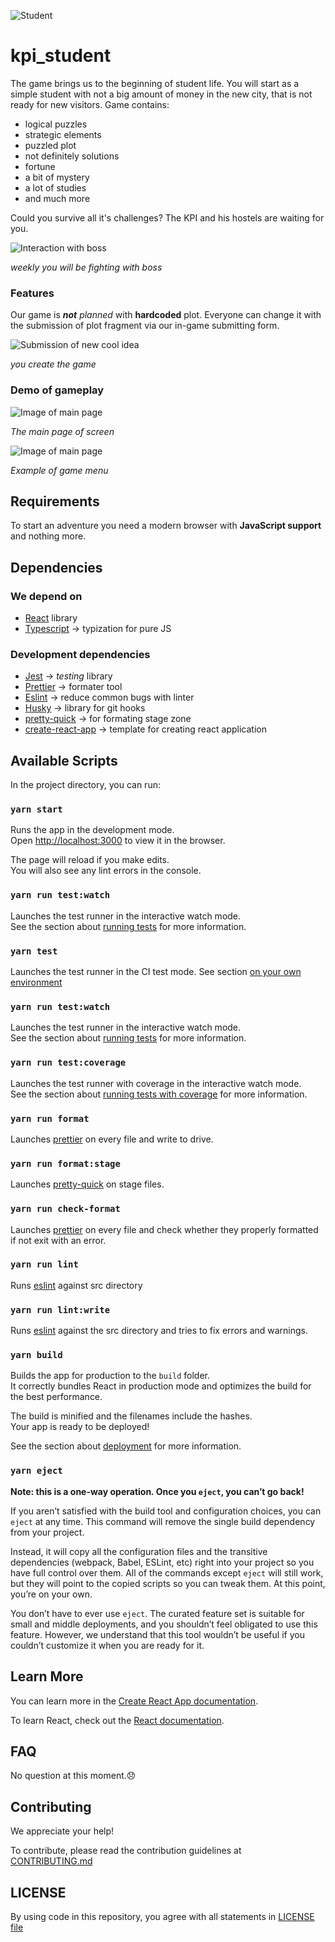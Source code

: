 ![Student](readme_images/student.png)

# kpi_student

The game brings us to the beginning of student life. You will start as a simple student with not a big amount of money in the new city, that is not ready for new visitors.
Game contains:

- logical puzzles
- strategic elements
- puzzled plot
- not definitely solutions
- fortune
- a bit of mystery
- a lot of studies
- and much more

Could you survive all it's challenges? The KPI and his hostels are waiting for you.

![Interaction with boss](readme_images/boss.svg)

_weekly you will be fighting with boss_

### Features

Our game is _**not** planned_ with **hardcoded** plot. Everyone can change it with the submission of plot fragment via our in-game submitting form.

![Submission of new cool idea](readme_images/ideaForm.svg)

_you create the game_

### Demo of gameplay

![Image of main page](readme_images/main.svg)

_The main page of screen_

![Image of main page](readme_images/menu.svg)

_Example of game menu_

## Requirements

To start an adventure you need a modern browser with **JavaScript support** and nothing more.

## Dependencies

### We depend on

- [React](https://reactjs.org/) library
- [Typescript](https://www.typescriptlang.org/) -> typization for pure JS

### Development dependencies

- [Jest](https://jestjs.io/) -> _testing_ library
- [Prettier](https://prettier.io/) -> formater tool
- [Eslint](https://eslint.org/) -> reduce common bugs with linter
- [Husky](https://typicode.github.io/husky/#/) -> library for git hooks
- [pretty-quick](https://www.npmjs.com/package/pretty-quick) -> for formating stage zone
- [create-react-app](https://create-react-app.dev/docs/adding-typescript/) -> template for creating react application

## Available Scripts

In the project directory, you can run:

### `yarn start`

Runs the app in the development mode.\
Open [http://localhost:3000](http://localhost:3000) to view it in the browser.

The page will reload if you make edits.\
You will also see any lint errors in the console.

### `yarn run test:watch`

Launches the test runner in the interactive watch mode.\
See the section about [running tests](https://facebook.github.io/create-react-app/docs/running-tests) for more information.

### `yarn test`

Launches the test runner in the CI test mode. See section [on your own environment](https://create-react-app.dev/docs/running-tests/#linux-macos-bash)

### `yarn run test:watch`

Launches the test runner in the interactive watch mode.\
See the section about [running tests](https://facebook.github.io/create-react-app/docs/running-tests) for more information.

### `yarn run test:coverage`

Launches the test runner with coverage in the interactive watch mode.\
See the section about [running tests with coverage](https://create-react-app.dev/docs/running-tests/#coverage-reporting) for more information.

### `yarn run format`

Launches [prettier](https://prettier.io/) on every file and write to drive.

### `yarn run format:stage`

Launches [pretty-quick](https://www.npmjs.com/package/pretty-quick) on stage files.

### `yarn run check-format`

Launches [prettier](https://prettier.io/) on every file and check whether they properly formatted if not exit with an error.

### `yarn run lint`

Runs [eslint](https://eslint.org/) against src directory

### `yarn run lint:write`

Runs [eslint](https://eslint.org/) against the src directory and tries to fix errors and warnings.

### `yarn build`

Builds the app for production to the `build` folder.\
It correctly bundles React in production mode and optimizes the build for the best performance.

The build is minified and the filenames include the hashes.\
Your app is ready to be deployed!

See the section about [deployment](https://facebook.github.io/create-react-app/docs/deployment) for more information.

### `yarn eject`

**Note: this is a one-way operation. Once you `eject`, you can’t go back!**

If you aren’t satisfied with the build tool and configuration choices, you can `eject` at any time. This command will remove the single build dependency from your project.

Instead, it will copy all the configuration files and the transitive dependencies (webpack, Babel, ESLint, etc) right into your project so you have full control over them. All of the commands except `eject` will still work, but they will point to the copied scripts so you can tweak them. At this point, you’re on your own.

You don’t have to ever use `eject`. The curated feature set is suitable for small and middle deployments, and you shouldn’t feel obligated to use this feature. However, we understand that this tool wouldn’t be useful if you couldn’t customize it when you are ready for it.

## Learn More

You can learn more in the [Create React App documentation](https://facebook.github.io/create-react-app/docs/getting-started).

To learn React, check out the [React documentation](https://reactjs.org/).

## FAQ

No question at this moment.:disappointed:

## Contributing

We appreciate your help!

To contribute, please read the contribution guidelines at [CONTRIBUTING.md](CONTRIBUTING.md)

## LICENSE

By using code in this repository, you agree with all statements in [LICENSE file](LICENSE)
